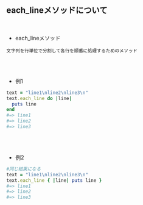 ## each_lineメソッドについて 
<br>

- each_lineメソッド 
```
文字列を行単位で分割して各行を順番に処理するためのメソッド
```
<br>
<br>

- 例1  
```rb
text = "line1\nline2\nline3\n"
text.each_line do |line|
  puts line
end
#=> line1
#=> line2
#=> line3
```
<br>
<br>

- 例2  
```rb
#同じ結果になる
text = "line1\nline2\nline3\n"
text.each_line { |line| puts line }
#=> line1
#=> line2
#=> line3
```